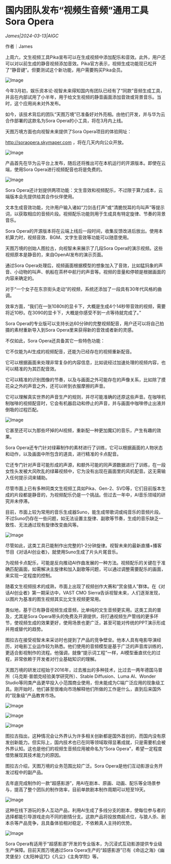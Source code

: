 # 国内团队发布“视频生音频”通用工具Sora Opera

*James|2024-03-13|AIGC*

作者｜James

上周六，文生视频工具Pika宣布可以在生成视频中添加配乐和音效。此外，用户还可以对以前生成的静音视频添加音效。Pika官方表示，视频生成功能现已松开了“静音键”。但要测试这个新功能，用户需要购买Pika会员。

![Image](http://static.ylzbl.com/uploads/ueditor/php/upload/image/20240313/1710323417507666.png)

今年3月初，娱乐资本论·视智未来得知国内有团队已经有了“同款”音频生成工具，并且在内部试用了小半年，用于给文生视频的静音画面添加音效或背景音乐。当时，这个应用尚未对外发布。

如今，该技术背后的团队“天图万境”已准备好对外亮相。由他们开发，并与华为云合作部署的这款名为Sora Opera的小工具，将在3月内上线。

天图万境方面也向视智未来提供了Sora Opera项目的体验网址：

http://soraopera.skymaper.com ，将在几天内向公众开放。

![Image](http://static.ylzbl.com/uploads/ueditor/php/upload/image/20240313/1710323427170427.png)

产品首先在华为云平台上发布，随后还将推出可在本机运行的开源版本。即使在云端，使用Sora Opera进行视频配音也将是免费的。

![Image](http://static.ylzbl.com/uploads/ueditor/php/upload/image/20240313/1710323451945907.png)

Sora Opera还计划提供两项功能：文生音效和视频配乐，不过限于算力成本，云端版本会先提供给其合作伙伴使用。

文本生成音效功能，允许用户输入诸如“刀剑击打声”或“清脆悦耳的鸟叫声”等提示词，以获取相应的音频片段。视频配乐功能则用于生成具有特定旋律、节奏的背景音乐。

Sora Opera的开源版本将在云端上线后一段时间，收集反馈改进后放出。使用本机算力时，视频音效、BGM、文字生音效等功能可以随意使用。

天图万境的创始人图拉古，向视智未来展示了几段Sora Opera的演示视频。这些视频原本是静音的，来自OpenAI发布的演示页面。

通过Sora Opera处理后，视频画面根据模型的想象加入了音效，比如猛犸象的声音、小动物的叫声、帆船在茶杯中航行的声音等。视频的音量和停顿是根据画面的内容来确定的。

对于“一个女子在东京街头走动”的视频，系统还添加了一段具有30年代风格的曲调。

效率方面，“我们在一张1080ti的显卡下，大概是生成4个14秒带音效的视频，需要将近10秒。在3090的显卡下，大概是你感受不到一点等待就完成了。”

Sora Opera的专业版可以支持长达60分钟的完整视频配音，用户还可以将自己拍摄的素材重新导入到Sora Opera里来获得新的音效或者新的灵感。

不仅如此，Sora Opera还具备其它一些特色功能：

它不仅能为AI生成的视频配音，还能为已经存在的视频重新配音。

它可以根据画面来处理非常复杂的内容信息，比如说经过加速处理的视频内容，也可以精准的为其匹配音效。

它可以精准的识别图像的节奏，以及与画面之外可能存在的声像关系，比如除了摸花朵之外的声音之外，还可以听到衣服摩擦的声音。

它可以理解真实世界的声音生产的规则，并尽可能准确的还原这些声音。在咖啡机制咖啡的视频配音时，它会有机器启动和停止的声音，并与画面中咖啡停止出液并倒吸的过程匹配。

![Image](http://static.ylzbl.com/uploads/ueditor/php/upload/image/20240313/1710323476179137.gif)

它甚至还可以为那些坏掉的AI视频，重新配一种更加魔幻的音乐，产生有趣的效果。

Sora Opera还专门针对绿幕制作的素材进行了训练，它可以根据画面的人物状态和动作，以及画面中所包含的道具，进行精准的卡点配音。

它还专门针对声音可能形成的声源，和额外可能的同声源数据进行了训练，在一段女性头发被大风吹乱的绿幕视频中，它为没有出现在画面里的风机配音。这无需输入任何提示词来辅助。

尽管市面上已有多种同类文生视频工具如Pika、Gen-2、SVD等，它们目前版本生成的片段都是静音的，为视频配乐仍是一个挑战。但过去一年中，AI音乐领域的研究并未停滞。

目前，市面上较为常用的音乐生成器Suno，能生成带歌词或纯音乐的音频片段。不过Suno仍存在一些问题，如无法设置主旋律、副歌等节奏，生成的音乐缺乏一致性、无法通过现有旋律改变曲风等。

![Image](http://static.ylzbl.com/uploads/ueditor/php/upload/image/20240313/1710323484404651.png)

尽管如此，这类工具已能制作出完整的1-2分钟旋律。视智未来的最新直播+播客节目《对话AI创业者》，就使用Suno生成了片头片尾音乐。

为视频卡点配乐，可能是反向推动AI作曲发展的一种方法。视频配乐的关键在于准确匹配画面，如需解决主旋律和加入副歌等问题，可以通过调整需要配乐的画面，来实现一定程度的控制。

随着文生视频技术的成熟，市面上出现了视频创作大赛和“赏金猎人”群体。在《对话AI创业者》第一期采访中，VAST CMO Sierra告诉视智未来，人们逐渐发现，以图片为基准的图生视频其实比文生视频更常用。

类似地，基于已有静音视频生成音频，比单纯的文生音频更实用。这类工具的普及，尤其是Sora Opera带头的免费及开源提供，将打通视频生产管线的更多环节，使视频生成的效果更好，使用场景也更广泛，甚至可能对传统的PPT演示形成并用或替代的趋势。

图拉古在接受视智未来采访时也提到了产品的竞争壁垒。他本人具有电影导演经历，对电影工业运作较为熟悉。他们使用的音频模型是基于广泛的声音库训练的，更适合影视制作的流程。他强调，就像“提示词工程”一样，AI模型垂直优化的过程，非常依赖于开发者对行业基础知识的理解。

天图万境的研发过程始于2016年，过去推出的多种技术，比过去一两年德国马普所（马克斯·普朗克经验美学研究所）、Stable Diffusion、Luma AI、Wonder Studio等同类产品更早投入小范围商业使用，但未能成为C端广泛应用的现象级工具。刚开始时，他们甚至很难向市场解释他们所做的工作是什么，直到后来国外的“现象级”产品教育市场。

![Image](http://static.ylzbl.com/uploads/ueditor/php/upload/image/20240313/1710323495780863.gif)

![Image](http://static.ylzbl.com/uploads/ueditor/php/upload/image/20240313/1710323501268363.gif)

![Image](http://static.ylzbl.com/uploads/ueditor/php/upload/image/20240313/1710323507434388.gif)

图拉古指出，这种情况会让外界认为许多相关创新都是国外首创的，而国内没有原发创新能力。但实际上，国内技术也已在同等领域取得显著成就，只是需要机会被外界认知。这也是他们的视频生音频应用被命名为“Sora Opera”，希望一定程度借势展现其技术能力的原因。

图拉古介绍，天图万境的业务范围比较广泛。Sora Opera是他们互动影游业务开发过程中的副产品。

去年底完成制作的一款“超感影游”，用AI在剧本、原画、动画、配乐等全场景参与，提高了整个团队的制作效率，目前单款剧本制作周期可以短至19天。

![Image](http://static.ylzbl.com/uploads/ueditor/php/upload/image/20240313/1710323513566903.jpeg)

这种在线下游玩的多人互动产品，利用AI生成了多线分支的剧本，使每位参与者的选择都能引导游戏走向不同的剧情分支。这款产品将投放商超点位，与狼人杀、剧本杀等产品竞争，且具备体验相对稳定，不依赖真人主持的优势。

![Image](http://static.ylzbl.com/uploads/ueditor/php/upload/image/20240313/1710323519418765.jpeg)

Sora Opera有适用于“超感影游”开发的专业版本，为沉浸式互动影游提供专业级生产保障。目前天图万境通过Sora Opera生产的“超感影游”已有《命运之海》《幽灵堡垒》《太阳神诅咒》《凡尘》《主角学院》等。

